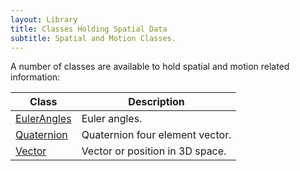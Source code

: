 ```yaml
---
layout: Library
title: Classes Holding Spatial Data
subtitle: Spatial and Motion Classes.
---
```


A number of classes are available to hold spatial and motion related information:

| Class | Description |
|-------|-------------|
| [EulerAngles](EulerAngles.md) | Euler angles. |
| [Quaternion](Quaternion.md) | Quaternion four element vector. |
| [Vector](Vector.md) | Vector or position in 3D space.|